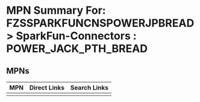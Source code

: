 



# MPN Summary For: FZSSPARKFUNCNSPOWERJPBREAD > SparkFun-Connectors : POWER_JACK_PTH_BREAD

## MPNs
  

|MPN|Direct Links|Search Links|
| :--- | :--- | :--- |
||||
